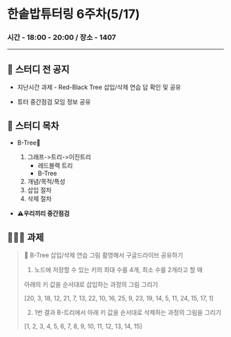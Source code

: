 # 한솥밥튜터링 6주차(5/17)

### 시간 - 18:00 - 20:00 / 장소 - 1407
---

## 🏫 스터디 전 공지
- 지난시간 과제 - Red-Black Tree 삽입/삭제 연습 답 확인 및 공유

- 튜터 중간점검 모임 정보 공유

  

## 📖 스터디 목차

- B-Tree🌲

  1. 그래프->트리->이진트리
     - 레드블랙 트리
     - B-Tree
  2. 개념/목적/특성
  3. 삽입 절차
  4. 삭제 절차

- **⚠️우리끼리 중간점검**

##  👩🏼‍💻 과제

> 🐥 B-Tree 삽입/삭제 연습 그림 촬영해서 구글드라이브 공유하기
>
> 1. 노드에 저장할 수 있는 키의 최대 수를 4개, 최소 수를 2개라고 할 때
>
> 아래의 키 값을 순서대로 삽입하는 과정의 그림 그리기 
>
> [20, 3, 18, 12, 21, 7, 13, 22, 10, 16, 25, 9, 23, 19, 14, 5, 11, 24, 15, 17, 1]
>
> 2. 1번 결과 B-트리에서 아래 키 값을 순서대로 삭제하는 과정의 그림을 그리기
>
> [1, 2, 3, 4, 5, 6, 7, 8, 9, 10, 11, 12, 13, 14, 15]

